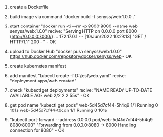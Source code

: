 1. create a Dockerfile
2. build image via command "docker build -t senyss/web:1.0.0 ."
3. start container "docker run -ti --rm -p 8000:8000 --name web senyss/web:1.0.0"
	recive: "Serving HTTP on 0.0.0.0 port 8000 (http://0.0.0.0:8000/) ...
		172.17.0.1 - - [10/Jun/2022 10:29:13] "GET / HTTP/1.1" 200 - " - OK
4. upload to Docker Hub "docker push senyss/web:1.0.0"
	https://hub.docker.com/repository/docker/senyss/web  - OK
5. create kubernetes manifest
6. add manifest "kubectl create -f D:\test\web.yaml"
	recive: "deployment.apps/web created"
7. check "kubectl get deployments"
	recive: "NAME   READY   UP-TO-DATE   AVAILABLE   AGE
		 web    2/2     2            2           55s"  - OK
8. get pod name "kubectl get pods"
	web-5d45d7cf44-5h4q9   1/1     Running   0          101s
	web-5d45d7cf44-t6cdn   1/1     Running   0          101s


9. "kubectl port-forward --address 0.0.0.0 pod/web-5d45d7cf44-5h4q9 8080:8000"
	"Forwarding from 0.0.0.0:8080 -> 8000
	 Handling connection for 8080"   - OK